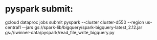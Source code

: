 # pyspark submit:
gcloud dataproc jobs submit pyspark --cluster cluster-d550  --region us-central1    --jars gs://spark-lib/bigquery/spark-bigquery-latest_2.12.jar  gs://iwinner-data/pyspark/read_file_write_bigquery.py
